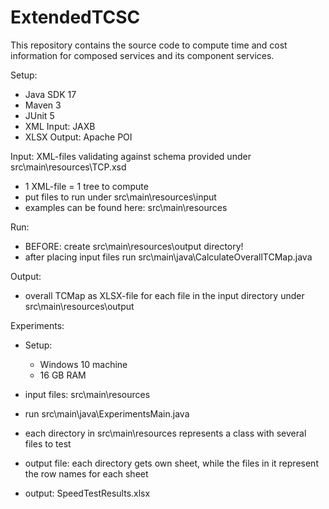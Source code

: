 # ExtendedTCSC
This repository contains the source code to compute time and cost information for composed services and its component services.

Setup:
- Java SDK 17
- Maven 3
- JUnit 5
- XML Input: JAXB
- XLSX Output: Apache POI

Input: XML-files validating against schema provided under src\main\resources\TCP.xsd
- 1 XML-file = 1 tree to compute
- put files to run under src\main\resources\input
- examples can be found here: src\main\resources

Run:
- BEFORE: create src\main\resources\output directory!
- after placing input files run src\main\java\CalculateOverallTCMap.java

Output:
- overall TCMap as XLSX-file for each file in the input directory under src\main\resources\output

Experiments:
- Setup:
    - Windows 10 machine
    - 16 GB RAM

- input files: src\main\resources
- run src\main\java\ExperimentsMain.java
- each directory in src\main\resources represents a class with several files to test
- output file: each directory gets own sheet, while the files in it represent the row names for each sheet
- output: SpeedTestResults.xlsx
